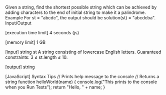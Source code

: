 Given a string, find the shortest possible string which can be achieved by adding characters to the end of initial string to make it a palindrome.
Example
For st = "abcdc", the output should be
solution(st) = "abcdcba".
Input/Output


[execution time limit] 4 seconds (js)


[memory limit] 1 GB


[input] string st
A string consisting of lowercase English letters.
Guaranteed constraints:
3 ≤ st.length ≤ 10.


[output] string


[JavaScript] Syntax Tips
// Prints help message to the console
// Returns a string
function helloWorld(name) {
    console.log("This prints to the console when you Run Tests");
    return "Hello, " + name;
}


